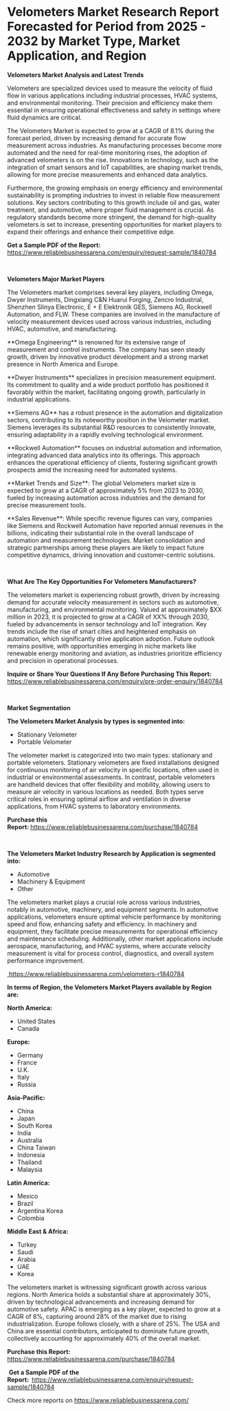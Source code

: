 <p><h1>Velometers Market Research Report Forecasted for Period from 2025 -  2032 by Market Type, Market Application, and Region</h1></p><p><strong>Velometers Market Analysis and Latest Trends</strong></p>
<p><p>Velometers are specialized devices used to measure the velocity of fluid flow in various applications including industrial processes, HVAC systems, and environmental monitoring. Their precision and efficiency make them essential in ensuring operational effectiveness and safety in settings where fluid dynamics are critical.</p><p>The Velometers Market is expected to grow at a CAGR of 8.1% during the forecast period, driven by increasing demand for accurate flow measurement across industries. As manufacturing processes become more automated and the need for real-time monitoring rises, the adoption of advanced velometers is on the rise. Innovations in technology, such as the integration of smart sensors and IoT capabilities, are shaping market trends, allowing for more precise measurements and enhanced data analytics.</p><p>Furthermore, the growing emphasis on energy efficiency and environmental sustainability is prompting industries to invest in reliable flow measurement solutions. Key sectors contributing to this growth include oil and gas, water treatment, and automotive, where proper fluid management is crucial. As regulatory standards become more stringent, the demand for high-quality velometers is set to increase, presenting opportunities for market players to expand their offerings and enhance their competitive edge.</p></p>
<p><strong>Get a Sample PDF of the Report:&nbsp;</strong> <a href="https://www.reliablebusinessarena.com/enquiry/request-sample/1840784?utm_campaign=2217&utm_medium=2&utm_source=Github&utm_content=ia&utm_term=01042025&utm_id=velometers">https://www.reliablebusinessarena.com/enquiry/request-sample/1840784</a></p>
<p>&nbsp;</p>
<p><strong>Velometers Major Market Players</strong></p>
<p><p>The Velometers market comprises several key players, including Omega, Dwyer Instruments, Dingxiang C&N Huarui Forging, Zencro Industrial, Shenzhen Slinya Electronic, E + E Elektronik GES, Siemens AG, Rockwell Automation, and FLW. These companies are involved in the manufacture of velocity measurement devices used across various industries, including HVAC, automotive, and manufacturing.</p><p>**Omega Engineering** is renowned for its extensive range of measurement and control instruments. The company has seen steady growth, driven by innovative product development and a strong market presence in North America and Europe.</p><p>**Dwyer Instruments** specializes in precision measurement equipment. Its commitment to quality and a wide product portfolio has positioned it favorably within the market, facilitating ongoing growth, particularly in industrial applications.</p><p>**Siemens AG** has a robust presence in the automation and digitalization sectors, contributing to its noteworthy position in the Velometer market. Siemens leverages its substantial R&D resources to consistently innovate, ensuring adaptability in a rapidly evolving technological environment.</p><p>**Rockwell Automation** focuses on industrial automation and information, integrating advanced data analytics into its offerings. This approach enhances the operational efficiency of clients, fostering significant growth prospects amid the increasing need for automated systems.</p><p>**Market Trends and Size**: The global Velometers market size is expected to grow at a CAGR of approximately 5% from 2023 to 2030, fueled by increasing automation across industries and the demand for precise measurement tools. </p><p>**Sales Revenue**: While specific revenue figures can vary, companies like Siemens and Rockwell Automation have reported annual revenues in the billions, indicating their substantial role in the overall landscape of automation and measurement technologies. Market consolidation and strategic partnerships among these players are likely to impact future competitive dynamics, driving innovation and customer-centric solutions.</p></p>
<p>&nbsp;</p>
<p><strong>What Are The Key Opportunities For Velometers Manufacturers?</strong></p>
<p><p>The velometers market is experiencing robust growth, driven by increasing demand for accurate velocity measurement in sectors such as automotive, manufacturing, and environmental monitoring. Valued at approximately $XX million in 2023, it is projected to grow at a CAGR of XX% through 2030, fueled by advancements in sensor technology and IoT integration. Key trends include the rise of smart cities and heightened emphasis on automation, which significantly drive application adoption. Future outlook remains positive, with opportunities emerging in niche markets like renewable energy monitoring and aviation, as industries prioritize efficiency and precision in operational processes.</p></p>
<p><strong>Inquire or Share Your Questions If Any Before Purchasing This Report:</strong> <a href="https://www.reliablebusinessarena.com/enquiry/pre-order-enquiry/1840784?utm_campaign=2217&utm_medium=2&utm_source=Github&utm_content=ia&utm_term=01042025&utm_id=velometers">https://www.reliablebusinessarena.com/enquiry/pre-order-enquiry/1840784</a></p>
<p>&nbsp;</p>
<p><strong>Market Segmentation</strong></p>
<p><strong>The Velometers Market Analysis by types is segmented into:</strong></p>
<p><ul><li>Stationary Velometer</li><li>Portable Velometer</li></ul></p>
<p><p>The velometer market is categorized into two main types: stationary and portable velometers. Stationary velometers are fixed installations designed for continuous monitoring of air velocity in specific locations, often used in industrial or environmental assessments. In contrast, portable velometers are handheld devices that offer flexibility and mobility, allowing users to measure air velocity in various locations as needed. Both types serve critical roles in ensuring optimal airflow and ventilation in diverse applications, from HVAC systems to laboratory environments.</p></p>
<p><strong>Purchase this Report:&nbsp;</strong><a href="https://www.reliablebusinessarena.com/purchase/1840784?utm_campaign=2217&utm_medium=2&utm_source=Github&utm_content=ia&utm_term=01042025&utm_id=velometers">https://www.reliablebusinessarena.com/purchase/1840784</a></p>
<p>&nbsp;</p>
<p><strong>The Velometers Market Industry Research by Application is segmented into:</strong></p>
<p><ul><li>Automotive</li><li>Machinery & Equipment</li><li>Other</li></ul></p>
<p><p>The velometers market plays a crucial role across various industries, notably in automotive, machinery, and equipment segments. In automotive applications, velometers ensure optimal vehicle performance by monitoring speed and flow, enhancing safety and efficiency. In machinery and equipment, they facilitate precise measurements for operational efficiency and maintenance scheduling. Additionally, other market applications include aerospace, manufacturing, and HVAC systems, where accurate velocity measurement is vital for process control, diagnostics, and overall system performance improvement.</p></p>
<p><a href="https://www.reliablebusinessarena.com/velometers-r1840784?utm_campaign=2217&utm_medium=2&utm_source=Github&utm_content=ia&utm_term=01042025&utm_id=velometers">&nbsp;https://www.reliablebusinessarena.com/velometers-r1840784</a></p>
<p><strong>In terms of Region, the Velometers Market Players available by Region are:</strong></p>
<p>
    <p> <strong> North America: </strong>
        <ul>
            <li>United States</li>
            <li>Canada</li>
        </ul>
        </p> 
    <p> <strong> Europe: </strong>
        <ul>
            <li>Germany</li>
            <li>France</li>
            <li>U.K.</li>
            <li>Italy</li>
            <li>Russia</li>
        </ul>
        </p> 
    <p> <strong> Asia-Pacific: </strong>
        <ul>
            <li>China</li>
            <li>Japan</li>
            <li>South Korea</li>
            <li>India</li>
            <li>Australia</li>
            <li>China Taiwan</li>
            <li>Indonesia</li>
            <li>Thailand</li>
            <li>Malaysia</li>
        </ul>
        </p> 
    <p> <strong> Latin America: </strong>
        <ul>
            <li>Mexico</li>
            <li>Brazil</li>
            <li>Argentina Korea</li>
            <li>Colombia</li>
        </ul>
        </p> 
    <p> <strong> Middle East & Africa: </strong>
        <ul>
            <li>Turkey</li>
            <li>Saudi</li>
            <li>Arabia</li>
            <li>UAE</li>
            <li>Korea</li>
        </ul>
    </p>
    </p>
<p><p>The velometers market is witnessing significant growth across various regions. North America holds a substantial share at approximately 30%, driven by technological advancements and increasing demand for automotive safety. APAC is emerging as a key player, expected to grow at a CAGR of 8%, capturing around 28% of the market due to rising industrialization. Europe follows closely, with a share of 25%. The USA and China are essential contributors, anticipated to dominate future growth, collectively accounting for approximately 40% of the overall market.</p></p>
<p><strong>Purchase this Report: </strong><a href="https://www.reliablebusinessarena.com/purchase/1840784?utm_campaign=2217&utm_medium=2&utm_source=Github&utm_content=ia&utm_term=01042025&utm_id=velometers">https://www.reliablebusinessarena.com/purchase/1840784</a></p>
<p>&nbsp;<strong>Get a Sample PDF of the Report:&nbsp;&nbsp;</strong><a href="https://www.reliablebusinessarena.com/enquiry/request-sample/1840784?utm_campaign=2217&utm_medium=2&utm_source=Github&utm_content=ia&utm_term=01042025&utm_id=velometers">https://www.reliablebusinessarena.com/enquiry/request-sample/1840784</a></p>
<p><strong></strong></p>
<p>Check more reports on <a href="https://www.reliablebusinessarena.com/?utm_campaign=2217&utm_medium=2&utm_source=Github&utm_content=ia&utm_term=01042025&utm_id=velometers">https://www.reliablebusinessarena.com/</a></p>